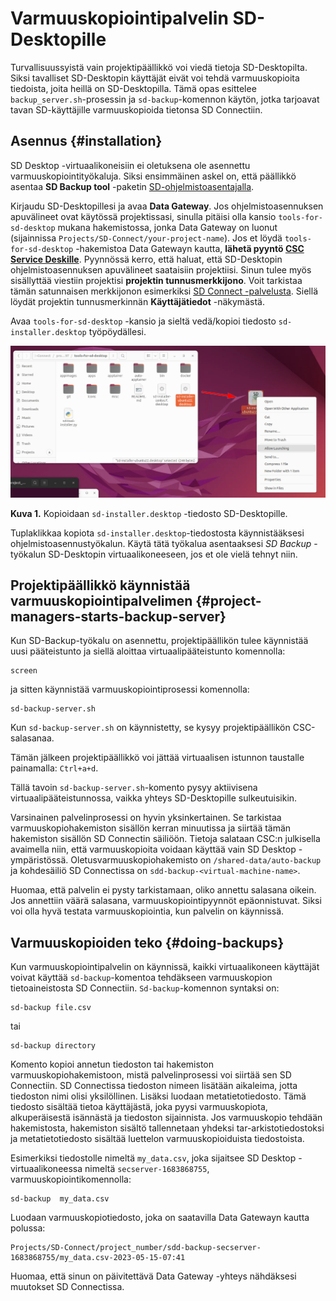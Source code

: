 # Varmuuskopiointipalvelin SD-Desktopille

Turvallisuussyistä vain projektipäällikkö voi viedä tietoja SD-Desktopilta. Siksi tavalliset SD-Desktopin käyttäjät eivät voi tehdä varmuuskopioita tiedoista, joita heillä on SD-Desktopilla. Tämä opas esittelee `backup_server.sh`-prosessin ja `sd-backup`-komennon käytön, jotka tarjoavat tavan SD-käyttäjille varmuuskopioida tietonsa SD Connectiin.

## Asennus {#installation}

SD Desktop -virtuaalikoneisiin ei oletuksena ole asennettu varmuuskopiointityökaluja. Siksi ensimmäinen askel on, että päällikkö asentaa **SD Backup tool** -paketin [SD-ohjelmistoasentajalla](../../sensitive-data/sd-desktop-software.md#customisation-via-sd-software-installer).

Kirjaudu SD-Desktopillesi ja avaa **Data Gateway**. Jos ohjelmistoasennuksen apuvälineet ovat käytössä projektissasi, sinulla pitäisi olla kansio `tools-for-sd-desktop` mukana hakemistossa, jonka Data Gateway on luonut (sijainnissa `Projects/SD-Connect/your-project-name`). Jos et löydä `tools-for-sd-desktop` -hakemistoa Data Gatewayn kautta, **lähetä pyyntö [CSC Service Deskille](../../../support/contact.md)**. Pyynnössä kerro, että haluat, että SD-Desktopin ohjelmistoasennuksen apuvälineet saataisiin projektiisi. Sinun tulee myös sisällyttää viestiin projektisi **projektin tunnusmerkkijono**. Voit tarkistaa tämän satunnaisen merkkijonon esimerkiksi [SD Connect -palvelusta](https://sd-connect.csc.fi). Siellä löydät projektin tunnusmerkinnän **Käyttäjätiedot** -näkymästä.

Avaa `tools-for-sd-desktop` -kansio ja sieltä vedä/kopioi tiedosto `sd-installer.desktop` työpöydällesi.

[![Installing-sd-installer](../images/desktop/sd-installer1.png)](../images/desktop/sd-installer1.png)

**Kuva 1.** Kopioidaan `sd-installer.desktop` -tiedosto SD-Desktopille.

Tuplaklikkaa kopiota `sd-installer.desktop`-tiedostosta käynnistääksesi ohjelmistoasennustyökalun. Käytä tätä työkalua asentaaksesi _SD Backup_ -työkalun SD-Desktopin virtuaalikoneeseen, jos et ole vielä tehnyt niin.

## Projektipäällikkö käynnistää varmuuskopiointipalvelimen {#project-managers-starts-backup-server}

Kun SD-Backup-työkalu on asennettu, projektipäällikön tulee käynnistää uusi pääteistunto ja siellä aloittaa virtuaalipääteistunto komennolla:

```text
screen
```

ja sitten käynnistää varmuuskopiointiprosessi komennolla:

```text
sd-backup-server.sh
```

Kun `sd-backup-server.sh` on käynnistetty, se kysyy projektipäällikön CSC-salasanaa.

Tämän jälkeen projektipäällikkö voi jättää virtuaalisen istunnon taustalle painamalla:
`Ctrl+a+d`.

Tällä tavoin `sd-backup-server.sh`-komento pysyy aktiivisena virtuaalipääteistunnossa, vaikka yhteys SD-Desktopille sulkeutuisikin.

Varsinainen palvelinprosessi on hyvin yksinkertainen. Se tarkistaa varmuuskopiohakemiston sisällön kerran minuutissa ja siirtää tämän hakemiston sisällön SD Connectin säiliöön. Tietoja salataan CSC:n julkisella avaimella niin, että varmuuskopioita voidaan käyttää vain SD Desktop -ympäristössä.
Oletusvarmuuskopiohakemisto on `/shared-data/auto-backup` ja kohdesäiliö SD Connectissa on `sdd-backup-<virtual-machine-name>`.

Huomaa, että palvelin ei pysty tarkistamaan, oliko annettu salasana oikein. Jos annettiin väärä salasana, varmuuskopiointipyynnöt epäonnistuvat. Siksi voi olla hyvä testata varmuuskopiointia, kun palvelin on käynnissä.

## Varmuuskopioiden teko {#doing-backups}

Kun varmuuskopiointipalvelin on käynnissä, kaikki virtuaalikoneen käyttäjät voivat käyttää `sd-backup`-komentoa tehdäkseen varmuuskopion tietoaineistosta SD Connectiin.
`Sd-backup`-komennon syntaksi on:

```text
sd-backup file.csv
```

tai

```text
sd-backup directory
```

Komento kopioi annetun tiedoston tai hakemiston varmuuskopiohakemistoon, mistä palvelinprosessi voi siirtää sen SD Connectiin.
SD Connectissa tiedoston nimeen lisätään aikaleima, jotta tiedoston nimi olisi yksilöllinen. Lisäksi luodaan metatietotiedosto. Tämä tiedosto sisältää tietoa käyttäjästä, joka pyysi varmuuskopiota, alkuperäisestä isännästä ja tiedoston sijainnista. Jos varmuuskopio tehdään hakemistosta, hakemiston sisältö tallennetaan yhdeksi tar-arkistotiedostoksi ja metatietotiedosto sisältää luettelon varmuuskopioiduista tiedostoista.

Esimerkiksi tiedostolle nimeltä `my_data.csv`, joka sijaitsee SD Desktop -virtuaalikoneessa nimeltä `secserver-1683868755`, varmuuskopiointikomennolla:

```text
sd-backup  my_data.csv
```

Luodaan varmuuskopiotiedosto, joka on saatavilla Data Gatewayn kautta polussa:

```text
Projects/SD-Connect/project_number/sdd-backup-secserver-1683868755/my_data.csv-2023-05-15-07:41
```

Huomaa, että sinun on päivitettävä Data Gateway -yhteys nähdäksesi muutokset SD Connectissa.